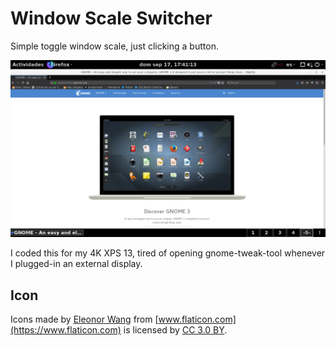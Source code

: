 # Window Scale Switcher

Simple toggle window scale, just clicking a button.

![Screenshot](/screenshot.png)

I coded this for my 4K XPS 13, tired of opening gnome-tweak-tool whenever I plugged-in an external display.


## Icon

Icons made by [Eleonor Wang](https://www.flaticon.com/authors/eleonor-wang) from [www.flaticon.com](https://www.flaticon.com) is licensed by [CC 3.0 BY](http://creativecommons.org/licenses/by/3.0/).